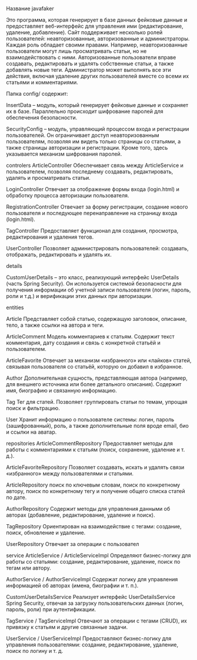Название javafaker

Это программа, которая генерирует в базе данных фейковые данные и предоставляет веб-интерфейс для управления ими (редактирование, удаление, добавление). Сайт поддерживает несколько ролей пользователей: неавторизованные, авторизованные и администраторы. Каждая роль обладает своими правами. Например, неавторизованные пользователи могут лишь просматривать статьи, но не взаимодействовать с ними. Авторизованные пользователи вправе создавать, редактировать и удалять собственные статьи, а также добавлять новые теги. Администратор может выполнять все эти действия, включая удаление других пользователей вместе со всеми их статьями и комментариями.

Папка config/ содержит:

InsertData – модуль, который генерирует фейковые данные и сохраняет их в базе. Параллельно происходит шифрование паролей для обеспечения безопасности.

SecurityConfig – модуль, управляющий процессом входа и регистрации пользователей. Он ограничивает доступ неавторизованным пользователям, позволяя им видеть только страницы со статьями, а также страницы авторизации и регистрации. Кроме того, здесь указывается механизм шифрования паролей.



controlers
ArticleController
Обеспечивает связь между ArticleService и пользователем, позволяя последнему создавать, редактировать, удалять и просматривать статьи.

LoginController
Отвечает за отображение формы входа (login.html) и обработку процесса авторизации пользователя.

RegistrationController
Отвечает за форму регистрации, создание нового пользователя и последующее перенаправление на страницу входа (login.html).

TagController
Предоставляет функционал для создания, просмотра, редактирования и удаления тегов.

UserController
Позволяет администрировать пользователей: создавать, отображать, редактировать и удалять их.



details

CustomUserDetails – это класс, реализующий интерфейс UserDetails (часть Spring Security). Он используется системой безопасности для получения информации об учетной записи пользователя (логин, пароль, роли и т.д.) и верификации этих данных при авторизации.



entities

Article
Представляет собой статью, содержащую заголовок, описание, тело, а также ссылки на автора и теги.

ArticleComment
Модель комментариев к статьям. Содержит текст комментария, дату создания и связь с конкретной статьёй и пользователем.

ArticleFavorite
Отвечает за механизм «избранного» или «лайков» статей, связывая пользователя со статьёй, которую он добавил в избранное.

Author
Дополнительная сущность, представляющая автора (например, для внешнего источника или более детального описания). Содержит имя, биографию и связанную информацию.

Tag
Тег  для статей. Позволяет группировать статьи по темам, упрощая поиск и фильтрацию.

User
Хранит информацию о пользователе системы: логин, пароль (зашифрованный), роль, а также дополнительные поля вроде email, био и ссылки на аватар.



repositories
ArticleCommentRepository
Предоставляет методы для работы с комментариями к статьям (поиск, сохранение, удаление и т. д.).

ArticleFavoriteRepository
Позволяет создавать, искать и удалять связи «избранного» между пользователями и статьями.

ArticleRepository
поиск по ключевым словам, поиск по конкретному автору, поиск по конкретному тегу и получение общего списка статей по дате.

AuthorRepository
Содержит методы для управления данными об авторах (добавление, редактирование, удаление и поиск).

TagRepository
Ориентирован на взаимодействие с тегами: создание, поиск, обновление и удаление.

UserRepository
Отвечает за операции с пользовател


service
ArticleService / ArticleServiceImpl
Определяют бизнес-логику для работы со статьями: создание, редактирование, удаление, поиск по тегам или автору.

AuthorService / AuthorServiceImpl
Содержат логику для управления информацией об авторах (имена, биографии и т. п.).

CustomUserDetailsService
Реализует интерфейс UserDetailsService Spring Security, отвечая за загрузку пользовательских данных (логин, пароль, роли) при аутентификации.

TagService / TagServiceImpl
Отвечают за операции с тегами (CRUD), их привязку к статьям и другие связанные задачи.

UserService / UserServiceImpl
Предоставляют бизнес-логику для управления пользователями: создание, редактирование, удаление, поиск по логину и т. д.
